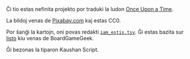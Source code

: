 Ĉi tio estas nefinita projekto por traduki la ludon [Once Upon a Time](https://boardgamegeek.com/boardgame/1234/once-upon-time-storytelling-card-game).

La bildoj venas de [Pixabay.com](https://pixabay.com/) kaj estas CC0.

Por ŝanĝi la kartojn, oni povas redakti [`iam_estis.tsv`](iam_estis.tsv). Ĝi estas bazita sur [listo](https://boardgamegeek.com/filepage/98651/once-upon-time-card-list-all-editions-expansions) kiu venas de BoardGameGeek.

Ĝi bezonas la tiparon Kaushan Script.
